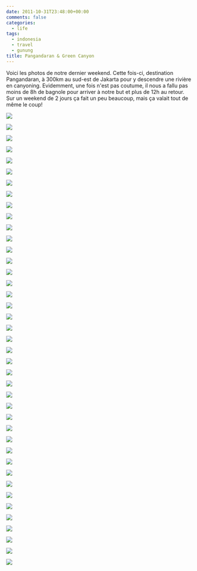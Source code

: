 ```yaml
---
date: 2011-10-31T23:48:00+00:00
comments: false
categories:
  - life
tags:
  - indonesia
  - travel
  - gunung
title: Pangandaran & Green Canyon
---
```



Voici les photos de notre dernier weekend. Cette fois-ci, destination Pangandaran, à 300km au sud-est de Jakarta pour y descendre une rivière en canyoning. Evidemment, une fois n'est pas coutume, il nous a fallu pas moins de 8h de bagnole pour arriver à notre but et plus de 12h au retour. Sur un weekend de 2 jours ça fait un peu beaucoup, mais ça valait tout de même le coup!

![](_media/Pangandaran_Green_Canyon/DSC_9740.jpg)

![](_media/Pangandaran_Green_Canyon/DSC_9743.jpg)

![](_media/Pangandaran_Green_Canyon/DSC_9748.jpg)

![](_media/Pangandaran_Green_Canyon/DSC_9750.jpg)

![](_media/Pangandaran_Green_Canyon/DSC_9755.jpg)

![](_media/Pangandaran_Green_Canyon/DSC_9767.jpg)

![](_media/Pangandaran_Green_Canyon/DSC_9785.jpg)

![](_media/Pangandaran_Green_Canyon/DSC_9805.jpg)

![](_media/Pangandaran_Green_Canyon/DSC_9826.jpg)

![](_media/Pangandaran_Green_Canyon/DSC_9828.jpg)

![](_media/Pangandaran_Green_Canyon/DSC_9845.jpg)

![](_media/Pangandaran_Green_Canyon/DSC_9857-1.jpg)

![](_media/Pangandaran_Green_Canyon/DSC_9893.jpg)

![](_media/Pangandaran_Green_Canyon/DSC_9902.jpg)

![](_media/Pangandaran_Green_Canyon/DSC_9913.jpg)

![](_media/Pangandaran_Green_Canyon/DSC_9913-1.jpg)

![](_media/Pangandaran_Green_Canyon/P1010569.jpg)

![](_media/Pangandaran_Green_Canyon/P1010571.jpg)

![](_media/Pangandaran_Green_Canyon/P1010576.jpg)

![](_media/Pangandaran_Green_Canyon/P1010601.jpg)

![](_media/Pangandaran_Green_Canyon/P1010624.jpg)

![](_media/Pangandaran_Green_Canyon/P1010637.jpg)

![](_media/Pangandaran_Green_Canyon/P1010666.jpg)

![](_media/Pangandaran_Green_Canyon/P1010670.jpg)

![](_media/Pangandaran_Green_Canyon/P1010706.jpg)

![](_media/Pangandaran_Green_Canyon/P1010712.jpg)

![](_media/Pangandaran_Green_Canyon/P1010725.jpg)

![](_media/Pangandaran_Green_Canyon/P1010733.jpg)

![](_media/Pangandaran_Green_Canyon/P1010736.jpg)

![](_media/Pangandaran_Green_Canyon/P1010750.jpg)

![](_media/Pangandaran_Green_Canyon/P1010755.jpg)

![](_media/Pangandaran_Green_Canyon/P1010758.jpg)

![](_media/Pangandaran_Green_Canyon/P1010761.jpg)

![](_media/Pangandaran_Green_Canyon/P1010764.jpg)

![](_media/Pangandaran_Green_Canyon/P1010793.jpg)

![](_media/Pangandaran_Green_Canyon/P1010819.jpg)

![](_media/Pangandaran_Green_Canyon/P1010837.jpg)

![](_media/Pangandaran_Green_Canyon/P1010848.jpg)

![](_media/Pangandaran_Green_Canyon/P1010853.jpg)

![](_media/Pangandaran_Green_Canyon/P1010860.jpg)

![](_media/Pangandaran_Green_Canyon/Untitled_HDR2.jpg)